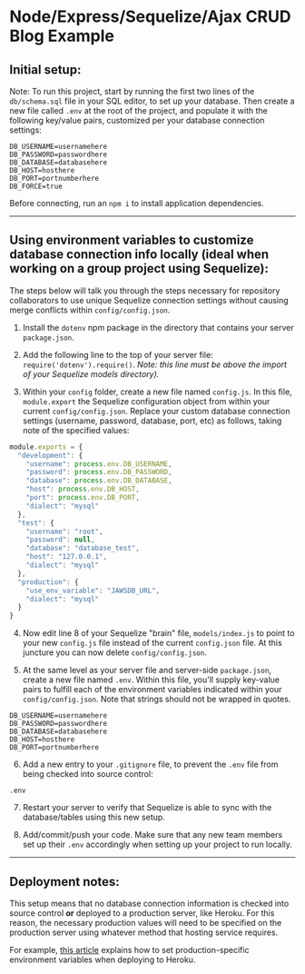 # Node/Express/Sequelize/Ajax CRUD Blog Example

## Initial setup:

Note: To run this project, start by running the first two lines of the `db/schema.sql` file in your SQL editor, to set up your database. Then create a new file called `.env` at the root of the project, and populate it with the following key/value pairs, customized per your database connection settings:

```
DB_USERNAME=usernamehere
DB_PASSWORD=passwordhere
DB_DATABASE=databasehere
DB_HOST=hosthere
DB_PORT=portnumberhere
DB_FORCE=true
```

Before connecting, run an `npm i` to install application dependencies.

-----

## Using environment variables to customize database connection info locally (ideal when working on a group project using Sequelize):

The steps below will talk you through the steps necessary for repository collaborators to use unique Sequelize connection settings without causing  merge conflicts within `config/config.json`. 

1. Install the `dotenv` npm package in the directory that contains your server `package.json`.

2. Add the following line to the top of your server file: `require('dotenv').require()`. *Note: this line must be above the import of your Sequelize models directory).*

3. Within your `config` folder, create a new file named `config.js`. In this file, `module.export` the Sequelize configuration object from within your current `config/config.json`. Replace your custom database connection settings (username, password, database, port, etc) as follows, taking note of the specified values:

```javascript
module.exports = {
  "development": {
    "username": process.env.DB_USERNAME,
    "password": process.env.DB_PASSWORD,
    "database": process.env.DB_DATABASE,
    "host": process.env.DB_HOST,
    "port": process.env.DB_PORT,
    "dialect": "mysql"
  },
  "test": {
    "username": "root",
    "password": null,
    "database": "database_test",
    "host": "127.0.0.1",
    "dialect": "mysql"
  },
  "production": {
    "use_env_variable": "JAWSDB_URL",
    "dialect": "mysql"  
  }
}
```

4. Now edit line 8 of your Sequelize "brain" file, `models/index.js` to point to your new `config.js` file instead of the current `config.json` file. At this juncture you can now delete `config/config.json`.

5. At the same level as your server file and server-side `package.json`, create a new file named `.env`. Within this file, you'll supply key-value pairs to fulfill each of the environment variables indicated within your `config/config.json`. Note that strings should not be wrapped in quotes.

```
DB_USERNAME=usernamehere
DB_PASSWORD=passwordhere
DB_DATABASE=databasehere
DB_HOST=hosthere
DB_PORT=portnumberhere
```

6. Add a new entry to your `.gitignore` file, to prevent the `.env` file from being checked into source control: 
```
.env
```

7. Restart your server to verify that Sequelize is able to sync with the database/tables using this new setup. 

8. Add/commit/push your code. Make sure that any new team members set up their `.env` accordingly when setting up your project to run locally.

-----

## Deployment notes:

This setup means that no database connection information is checked into source control **or** deployed to a production server, like Heroku. For this reason, the necessary production values will need to be specified on the production server using whatever method that hosting service requires.

For example, [this article](https://devcenter.heroku.com/articles/config-vars) explains how to set production-specific environment variables when deploying to Heroku.